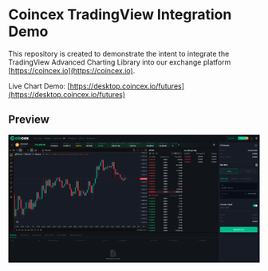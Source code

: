 # Coincex TradingView Integration Demo

This repository is created to demonstrate the intent to integrate the TradingView Advanced Charting Library into our exchange platform [https://coincex.io](https://coincex.io).

Live Chart Demo: [https://desktop.coincex.io/futures](https://desktop.coincex.io/futures)

## Preview
![Coincex Futures Chart](screenshot.png)
